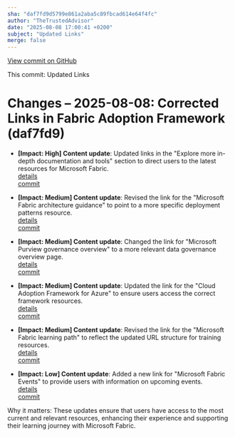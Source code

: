 ```yaml
---
sha: "daf7fd9d5799e861a2aba5c89fbcad614e64f4fc"
author: "TheTrustedAdvisor"
date: "2025-08-08 17:00:41 +0200"
subject: "Updated Links"
merge: false
---
```


[View commit on GitHub](https://github.com/TheTrustedAdvisor/FabricAdoptionFramework/commit/daf7fd9d5799e861a2aba5c89fbcad614e64f4fc)

This commit: Updated Links

# Changes – 2025-08-08: Corrected Links in Fabric Adoption Framework (daf7fd9)

- **[Impact: High] Content update**: Updated links in the "Explore more in-depth documentation and tools" section to direct users to the latest resources for Microsoft Fabric.  
   [details](/docs/about/changes/2025-08-08-updated-links)  
   [commit](https://github.com/TheTrustedAdvisor/FabricAdoptionFramework/commit/daf7fd9d5799e861a2aba5c89fbcad614e64f4fc)

- **[Impact: Medium] Content update**: Revised the link for the "Microsoft Fabric architecture guidance" to point to a more specific deployment patterns resource.  
   [details](/docs/about/changes/2025-08-08-updated-links)  
   [commit](https://github.com/TheTrustedAdvisor/FabricAdoptionFramework/commit/daf7fd9d5799e861a2aba5c89fbcad614e64f4fc)

- **[Impact: Medium] Content update**: Changed the link for "Microsoft Purview governance overview" to a more relevant data governance overview page.  
   [details](/docs/about/changes/2025-08-08-updated-links)  
   [commit](https://github.com/TheTrustedAdvisor/FabricAdoptionFramework/commit/daf7fd9d5799e861a2aba5c89fbcad614e64f4fc)

- **[Impact: Medium] Content update**: Updated the link for the "Cloud Adoption Framework for Azure" to ensure users access the correct framework resources.  
   [details](/docs/about/changes/2025-08-08-updated-links)  
   [commit](https://github.com/TheTrustedAdvisor/FabricAdoptionFramework/commit/daf7fd9d5799e861a2aba5c89fbcad614e64f4fc)

- **[Impact: Medium] Content update**: Revised the link for the "Microsoft Fabric learning path" to reflect the updated URL structure for training resources.  
   [details](/docs/about/changes/2025-08-08-updated-links)  
   [commit](https://github.com/TheTrustedAdvisor/FabricAdoptionFramework/commit/daf7fd9d5799e861a2aba5c89fbcad614e64f4fc)

- **[Impact: Low] Content update**: Added a new link for "Microsoft Fabric Events" to provide users with information on upcoming events.  
   [details](/docs/about/changes/2025-08-08-updated-links)  
   [commit](https://github.com/TheTrustedAdvisor/FabricAdoptionFramework/commit/daf7fd9d5799e861a2aba5c89fbcad614e64f4fc)

Why it matters: These updates ensure that users have access to the most current and relevant resources, enhancing their experience and supporting their learning journey with Microsoft Fabric.
